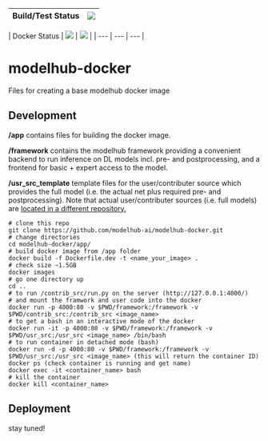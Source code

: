 | Build/Test Status | [![](https://travis-ci.org/modelhub-ai/modelhub-docker.svg?branch=master)](https://travis-ci.org/modelhub-ai/modelhub-docker) |
| ----------------- | ----------------------------------------------------------------------------------------------------------------------------- |


| Docker Status | [![](https://images.microbadger.com/badges/image/modelhub/onnx-docker.svg)](https://microbadger.com/images/modelhub/onnx-docker "Get your own image badge on microbadger.com") |
[![](https://images.microbadger.com/badges/version/modelhub/onnx-docker.svg)](https://microbadger.com/images/modelhub/onnx-docker "Get your own version badge on microbadger.com") |
| --- | --- | --- |

# modelhub-docker

Files for creating a base modelhub docker image

## Development

**/app** contains files for building the docker image.

**/framework** contains the modelhub framework providing a convenient backend to run inference on DL models incl. pre- and postprocessing, and a frontend for basic + expert access to the model.

**/usr_src_template** template files for the user/contributer source which provides the full model (i.e. the actual net plus required pre- and postprocessing). Note that actual user/contributer sources (i.e. full models) are [located in a different repository.](https://github.com/modelhub-ai/modelhub)

```
# clone this repo
git clone https://github.com/modelhub-ai/modelhub-docker.git
# change directories
cd modelhub-docker/app/
# build docker image from /app folder
docker build -f Dockerfile.dev -t <name_your_image> .
# check size ~1.5GB
docker images
# go one directory up
cd ..
# to run /contrib_src/run.py on the server (http://127.0.0.1:4000/)
# and mount the framwork and user code into the docker
docker run -p 4000:80 -v $PWD/framework:/framework -v $PWD/contrib_src:/contrib_src <image_name>
# to get a bash in an interactive mode of the docker
docker run -it -p 4000:80 -v $PWD/framework:/framework -v $PWD/usr_src:/usr_src <image_name> /bin/bash
# to run container in detached mode (bash)
docker run -d -p 4000:80 -v $PWD/framework:/framework -v $PWD/usr_src:/usr_src <image_name> (this will return the container ID)
docker ps (check container is running and get name)
docker exec -it <container_name> bash
# kill the container
docker kill <container_name>
```

## Deployment

stay tuned!
